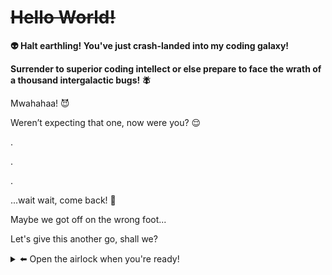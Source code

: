 # ~~Hello World!~~

**👽 Halt earthling! You've just crash-landed into my coding galaxy!**

**Surrender to superior coding intellect or else prepare to face the wrath of a thousand intergalactic bugs! 🪰**

Mwahahaa! 😈

Weren’t expecting that one, now were you? 😌

.

.

.


...wait wait, come back! 🥺

Maybe we got off on the wrong foot...

Let's give this another go, shall we?

<details>
<summary> ⬅️ Open the airlock when you're ready! </summary>


Greetings Earthling! 🖖

You've stumbled upon the GitHub profile of an extraordinary human being (or so my mom tells me). Here you'll find repositories filled with code, ideas, and the occasional ramblings of a programmer's mind. 

Feel free to explore, and remember, in the world of software, the only limit is your imagination! 🚀

</details>
